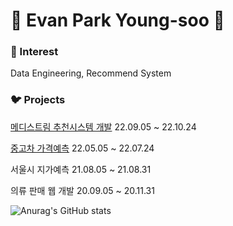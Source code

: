 # :raising_hand: Evan Park Young-soo 👋 
### :robot: Interest 
Data Engineering, Recommend System
### :bird: Projects
[메디스트림 추천시스템 개발](https://github.com/y001003/medistream-recsys-public) 22.09.05 ~ 22.10.24

[중고차 가격예측](https://github.com/y001003/usedcar_pricing) 22.05.05 ~ 22.07.24

서울시 지가예측 21.08.05 ~ 21.08.31

의류 판매 웹 개발 20.09.05 ~ 20.11.31


![Anurag's GitHub stats](https://github-readme-stats.vercel.app/api?username=y001003&show_icons=true&theme=radical)


<!--
**y001003/y001003** is a ✨ _special_ ✨ repository because its `README.md` (this file) appears on your GitHub profile.

Here are some ideas to get you started:

- 🔭 I’m currently working on ...
- 🌱 I’m currently learning ...
- 👯 I’m looking to collaborate on ...
- 🤔 I’m looking for help with ...
- 💬 Ask me about ...
- 📫 How to reach me: ...
- 😄 Pronouns: ...
- ⚡ Fun fact: ...
-->
